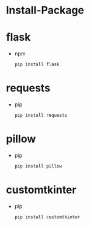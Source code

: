 # Install-Package

# flask
* npm
  ```sh
  pip install flask
  ```

# requests
* pip
  ```sh
  pip install requests
  ```

# pillow
* pip
  ```sh
  pip install pillow
  ```

# customtkinter
* pip
  ```sh
  pip install customtkinter
  ```
